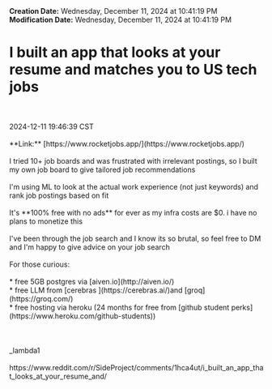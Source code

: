 <div><b>Creation Date:</b> Wednesday, December 11, 2024 at 10:41:19 PM<br></div>
<div><b>Modification Date:</b> Wednesday, December 11, 2024 at 10:41:19 PM<br></div>
<div><h1>I built an app that looks at your resume and matches you to US tech jobs</h1></div>
<div><br></div>
<div><br></div>
<div> 2024-12-11 19:46:39 CST</div>
<div><br></div>
<div>**Link:** [https://www.rocketjobs.app/](https://www.rocketjobs.app/)</div>
<div><br></div>
<div>I tried 10+ job boards and was frustrated with irrelevant postings, so I built my own job board to give tailored job recommendations</div>
<div><br></div>
<div>I'm using ML to look at the actual work experience (not just keywords) and rank job postings based on fit</div>
<div><br></div>
<div>It's **100% free with no ads** for ever as my infra costs are $0. i have no plans to monetize this</div>
<div><br></div>
<div>I've been through the job search and I know its so brutal, so feel free to DM and I'm happy to give advice on your job search</div>
<div><br></div>
<div>For those curious:</div>
<div><br></div>
<div>* free 5GB postgres via [aiven.io](http://aiven.io/)</div>
<div>* free LLM from [cerebras ](https://cerebras.ai/)and [groq](https://groq.com/)</div>
<div>* free hosting via heroku (24 months for free from [github student perks](https://www.heroku.com/github-students))</div>
<div><br></div>
<div><br></div>
<div><br></div>
<div>_lambda1</div>
<div><br></div>
<div>https://www.reddit.com/r/SideProject/comments/1hca4ut/i_built_an_app_that_looks_at_your_resume_and/</div>

